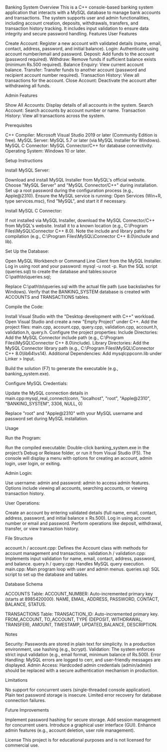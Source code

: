 Banking System
Overview
This is a C++ console-based banking system application that interacts with a MySQL database to manage bank accounts and transactions. The system supports user and admin functionalities, including account creation, deposits, withdrawals, transfers, and transaction history tracking. It includes input validation to ensure data integrity and secure password handling.
Features
User Features

Create Account: Register a new account with validated details (name, email, contact, address, password, and initial balance).
Login: Authenticate using account number/email and password.
Deposit: Add funds to the account (password required).
Withdraw: Remove funds if sufficient balance exists (minimum Rs.500 required).
Balance Enquiry: View current account balance.
Transfer: Transfer funds to another account (password and recipient account number required).
Transaction History: View all transactions for the account.
Close Account: Deactivate the account after withdrawing all funds.

Admin Features

Show All Accounts: Display details of all accounts in the system.
Search Account: Search accounts by account number or name.
Transaction History: View all transactions across the system.

Prerequisites

C++ Compiler: Microsoft Visual Studio 2019 or later (Community Edition is free).
MySQL Server: MySQL 5.7 or later (via MySQL Installer for Windows).
MySQL C Connector: MySQL Connector/C++ for database connectivity.
Operating System: Windows 10 or later.

Setup Instructions

Install MySQL Server:

Download and install MySQL Installer from MySQL's official website.
Choose "MySQL Server" and "MySQL Connector/C++" during installation.
Set up a root password during the configuration process (e.g., Apple@2310).
Ensure the MySQL service is running: Open Services (Win+R, type services.msc), find "MySQL", and start it if necessary.


Install MySQL C Connector:

If not installed via MySQL Installer, download the MySQL Connector/C++ from MySQL's website.
Install it to a known location (e.g., C:\Program Files\MySQL\Connector C++ 8.0).
Note the include and library paths for compilation (e.g., C:\Program Files\MySQL\Connector C++ 8.0\include and lib).


Set Up the Database:

Open MySQL Workbench or Command Line Client from the MySQL Installer.
Log in using root and your password: mysql -u root -p.
Run the SQL script (queries.sql) to create the database and tables:source C:\path\to\queries.sql;


Replace C:\path\to\queries.sql with the actual file path (use backslashes for Windows).
Verify that the BANKING_SYSTEM database is created with ACCOUNTS and TRANSACTIONS tables.


Compile the Code:

Install Visual Studio with the "Desktop development with C++" workload.
Open Visual Studio and create a new "Empty Project" under C++.
Add the project files: main.cpp, account.cpp, query.cpp, validation.cpp, account.h, validation.h, query.h.
Configure the project properties:
Include Directories: Add the MySQL Connector include path (e.g., C:\Program Files\MySQL\Connector C++ 8.0\include).
Library Directories: Add the MySQL Connector library path (e.g., C:\Program Files\MySQL\Connector C++ 8.0\lib64\vs14).
Additional Dependencies: Add mysqlcppconn.lib under Linker > Input.


Build the solution (F7) to generate the executable (e.g., banking_system.exe).


Configure MySQL Credentials:

Update the MySQL connection details in main.cpp:mysql_real_connect(conn, "localhost", "root", "Apple@2310", "BANKING_SYSTEM", 3306, NULL, 0)


Replace "root" and "Apple@2310" with your MySQL username and password set during MySQL installation.



Usage

Run the Program:

Run the compiled executable: Double-click banking_system.exe in the project’s Debug or Release folder, or run it from Visual Studio (F5).
The console will display a menu with options for creating an account, admin login, user login, or exiting.


Admin Login:

Use username: admin and password: admin to access admin features.
Options include viewing all accounts, searching accounts, or viewing transaction history.


User Operations:

Create an account by entering validated details (full name, email, contact, address, password, and initial balance ≥ Rs.500).
Log in using account number or email and password.
Perform operations like deposit, withdrawal, transfer, or view transaction history.



File Structure

account.h / account.cpp: Defines the Account class with methods for account management and transactions.
validation.h / validation.cpp: Implements input validation for name, email, contact, address, password, and balance.
query.h / query.cpp: Handles MySQL query execution.
main.cpp: Main program loop with user and admin menus.
queries.sql: SQL script to set up the database and tables.

Database Schema

ACCOUNTS Table:
ACCOUNT_NUMBER: Auto-incremented primary key (starts at 8985420000).
NAME, EMAIL, ADDRESS, PASSWORD, CONTACT, BALANCE, STATUS.


TRANSACTIONS Table:
TRANSACTION_ID: Auto-incremented primary key.
FROM_ACCOUNT, TO_ACCOUNT, TYPE (DEPOSIT, WITHDRAWAL, TRANSFER), AMOUNT, TIMESTAMP, UPDATED_BALANCE, DESCRIPTION.



Notes

Security: Passwords are stored in plain text for simplicity. In a production environment, use hashing (e.g., bcrypt).
Validation: The system enforces strict input validation (e.g., email format, minimum balance of Rs.500).
Error Handling: MySQL errors are logged to cerr, and user-friendly messages are displayed.
Admin Access: Hardcoded admin credentials (admin/admin) should be replaced with a secure authentication mechanism in production.

Limitations

No support for concurrent users (single-threaded console application).
Plain text password storage is insecure.
Limited error recovery for database connection failures.

Future Improvements

Implement password hashing for secure storage.
Add session management for concurrent users.
Introduce a graphical user interface (GUI).
Enhance admin features (e.g., account deletion, user role management).

License
This project is for educational purposes and is not licensed for commercial use.
